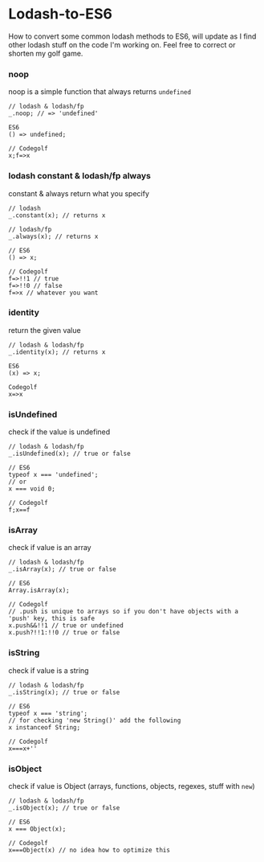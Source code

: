 # Lodash-to-ES6
How to convert some common lodash methods to ES6, will update as I find other lodash stuff on the code I'm working on. Feel free to correct or shorten my golf game.

### noop
noop is a simple function that always returns `undefined`

```
// lodash & lodash/fp
_.noop; // => 'undefined'

ES6
() => undefined;

// Codegolf
x;f=>x
```

### lodash constant & lodash/fp always
constant & always return what you specify

```
// lodash
_.constant(x); // returns x

// lodash/fp
_.always(x); // returns x

// ES6
() => x;

// Codegolf
f=>!!1 // true
f=>!!0 // false
f=>x // whatever you want
```

### identity
return the given value

```
// lodash & lodash/fp
_.identity(x); // returns x

ES6
(x) => x;

Codegolf
x=>x
```

### isUndefined
check if the value is undefined

```
// lodash & lodash/fp
_.isUndefined(x); // true or false

// ES6
typeof x === 'undefined';
// or
x === void 0;

// Codegolf
f;x==f
```

### isArray
check if value is an array

```
// lodash & lodash/fp
_.isArray(x); // true or false

// ES6
Array.isArray(x);

// Codegolf
// .push is unique to arrays so if you don't have objects with a 'push' key, this is safe
x.push&&!!1 // true or undefined
x.push?!!1:!!0 // true or false
```

### isString
check if value is a string

```
// lodash & lodash/fp
_.isString(x); // true or false

// ES6
typeof x === 'string';
// for checking 'new String()' add the following
x instanceof String;

// Codegolf
x===x+''
```

### isObject
check if value is Object (arrays, functions, objects, regexes, stuff with `new`)

```
// lodash & lodash/fp
_.isObject(x); // true or false

// ES6
x === Object(x);

// Codegolf
x===Object(x) // no idea how to optimize this
```